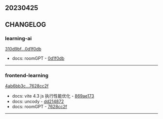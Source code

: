 ## 20230425

## CHANGELOG

### learning-ai

[310d9bf...0d1f0db](https://github.com/zhbhun/learning-ai/compare/310d9bf...0d1f0db)

* docs: roomGPT - [0d1f0db](https://github.com/zhbhun/learning-ai/commit/0d1f0db121dcf74196ba4bdf516a985624849a86)

---

### frontend-learning

[4ab6bb3c...7628cc2f](https://github.com/zhbhun/frontend-learning/compare/4ab6bb3c...7628cc2f)

* docs: vite 4.3 js 执行性能优化 - [869ae173](https://github.com/zhbhun/frontend-learning/commit/869ae173bdac6e5f4d91267ce501bf8a6d01c668)
* docs: uncody - [dd214872](https://github.com/zhbhun/frontend-learning/commit/dd214872d0da2114adfbd734562f0bed57297191)
* docs: roomGPT - [7628cc2f](https://github.com/zhbhun/frontend-learning/commit/7628cc2f49c823b60dc5cdf1c4e9a9fa363e0775)

---


